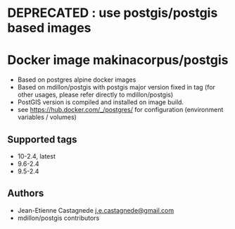 # DEPRECATED : use postgis/postgis based images 

# Docker image makinacorpus/postgis 

* Based on postgres alpine docker images
* Based on mdillon/postgis with postgis major version fixed in tag (for other usages, please refer directly to mdillon/postgis)
* PostGIS version is compiled and installed on image build.
* see https://hub.docker.com/_/postgres/ for configuration (environment variables / volumes)

## Supported tags

-    10-2.4, latest
-    9.6-2.4
-    9.5-2.4

## Authors

- Jean-Etienne Castagnede <j.e.castagnede@gmail.com>
- mdillon/postgis contributors

